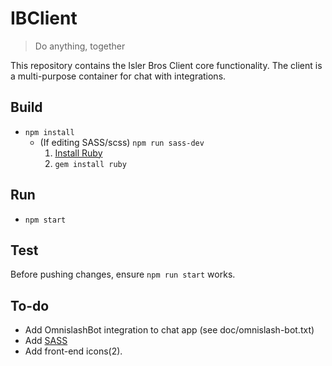 # IBClient

> Do anything, together

This repository contains the Isler Bros Client core functionality. The client is a multi-purpose container for chat with integrations.

## Build
- ```npm install```
  - (If editing SASS/scss) ```npm run sass-dev```
    1. [Install Ruby](http://rubyinstaller.org/downloads)
    2. ```gem install ruby```

## Run
- ```npm start```

## Test
Before pushing changes, ensure ```npm run start``` works.

## To-do
- Add OmnislashBot integration to chat app (see doc/omnislash-bot.txt)
- Add [SASS](http://sass-lang.com/guide#topic-1)
- Add front-end icons(2).
